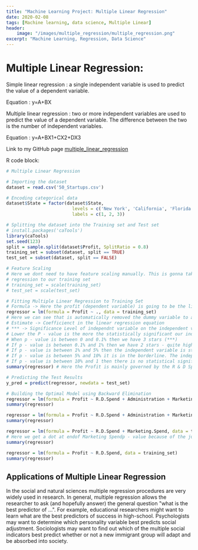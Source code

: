 ```yaml
---
title: "Machine Learning Project: Multiple Linear Regression"
date: 2020-02-08
tags: [Machine learning, data science, Multiple Linear]
header:
    image: "/images/multiple_regression/multiple_regression.png"
excerpt: "Machine Learning, Regression, Data Science"
---
```


# Multiple Linear Regression:
Simple linear regression : a single independent variable is used to predict the value of a dependent variable.

Equation : y=A+BX

Multiple linear regression : two or more independent variables are used to predict the value of a dependent variable. The difference between the two is the number of independent variables.

Equation : y=A+BX1+CX2+DX3

Link to my GitHub page [multiple_linear_regression](https://github.com/srsapireddy/Machine-Learning-Files-in-Python-and-R/tree/master/3.%20Multiple%20Linear%20Regression)

R code block:
```r
# Multiple Linear Regression

# Importing the dataset
dataset = read.csv('50_Startups.csv')

# Encoding categorical data
dataset$State = factor(dataset$State,
                         levels = c('New York', 'California', 'Florida'),
                         labels = c(1, 2, 3))

# Splitting the dataset into the Training set and Test set
# install.packages('caTools')
library(caTools)
set.seed(123)
split = sample.split(dataset$Profit, SplitRatio = 0.8)
training_set = subset(dataset, split == TRUE)
test_set = subset(dataset, split == FALSE)

# Feature Scaling
# Here we dont need to have feature scaling manually. This is gonna taken care by the function which we use to fit multiple
# regression to our training set
# training_set = scale(training_set)
# test_set = scale(test_set)

# Fitting Multiple Linear Regression to Training Set
# Formula -> Here the profit (dependent variable) is going to be the linear combination of the independent variables
regressor = lm(formula = Profit ~ ., data = training_set)
# Here we can see that is automatically removed the dummy variable to avoid some reduncant dependncy
# Estimate -> Coefficienct in the linear regression equation
# *** -> Significance Level of independnt variable on the independent variable
# Lower the P - value is the more the statistically significant our independent variable is going to be (generally 5% threshold)
# When p - value is between 0 and 0.1% then we have 3 stars (***)
# If p - value is between 0.1% and 1% then we have 2 stars - quite high levl of statistical significance
# If p - value is between 1% and 5% then the independent variable is still statistical significant but with a less strong effect than the first categories
# If p - value is between 5% and 10% it is in the borderline. The independent variable might have a certain level of statistical significance but not that much.
# If p - value is between 10% and 1 then there is no statistical significance. The independent variable will not have any effect on dependent variable.
summary(regressor) # Here the Profit is mainly governed by the R & D Spend. Thus we can turn this into a Multiple Linear Regression.

# Predicting the Test Results
y_pred = predict(regressor, newdata = test_set)

# Building the Optimal Model using Backward Elimination
regressor = lm(formula = Profit ~ R.D.Spend + Administration + Marketing.Spend + State, data = training_set)
summary(regressor)

regressor = lm(formula = Profit ~ R.D.Spend + Administration + Marketing.Spend, data = training_set)
summary(regressor)

regressor = lm(formula = Profit ~ R.D.Spend + Marketing.Spend, data = training_set)
# Here we get a dot at endof Marketing Spendp - value because of the jump in p - value
summary(regressor)

regressor = lm(formula = Profit ~ R.D.Spend, data = training_set)
summary(regressor)
```

## Applications of Multiple Linear Regression
In the social and natural sciences multiple regression procedures are very widely used in research. In general, multiple regression allows the researcher to ask (and hopefully answer) the general question "what is the best predictor of ...". For example, educational researchers might want to learn what are the best predictors of success in high-school. Psychologists may want to determine which personality variable best predicts social adjustment. Sociologists may want to find out which of the multiple social indicators best predict whether or not a new immigrant group will adapt and be absorbed into society.

